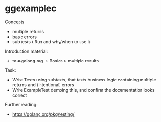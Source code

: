 # ggexamplec

Concepts

  - multiple returns
  - basic errors
  - sub tests t.Run and why/when to use it

Introduction material:
 
  - tour.golang.org -> Basics  > multiple results

Task:
- Write Tests using subtests, that tests business logic containing multiple returns and (intentional) errors
- Write ExampleTest demoing this, and confirm the documentation looks correct


Further reading:

  - https://golang.org/pkg/testing/

  